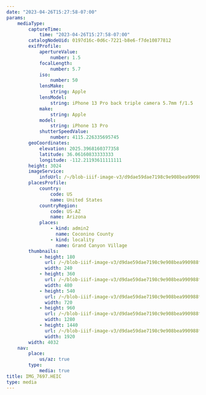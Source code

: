 ```yaml
---
date: "2023-04-26T15:27:58-07:00"
params:
    mediaType:
        captureTime:
            time: "2023-04-26T15:27:58-07:00"
        catalogNodeUid: 0197d16c-0d6c-7221-b8e6-f7de10877812
        exifProfile:
            apertureValue:
                number: 1.5
            focalLength:
                number: 5.7
            iso:
                number: 50
            lensMake:
                string: Apple
            lensModel:
                string: iPhone 13 Pro back triple camera 5.7mm f/1.5
            make:
                string: Apple
            model:
                string: iPhone 13 Pro
            shutterSpeedValue:
                number: 4115.226335695745
        geoCoordinates:
            elevation: 2025.3968160377358
            latitude: 36.06160833333333
            longitude: -112.21193611111111
        height: 3024
        imageService:
            infoUrl: /~/blob-iiif-image-v3/d9dae59dae7198c9e908bea990988fd159571579c135c1bbaf4150d844a70727/info.json
        placesProfile:
            country:
                code: US
                name: United States
            countryRegion:
                code: US-AZ
                name: Arizona
            places:
                - kind: admin2
                  name: Coconino County
                - kind: locality
                  name: Grand Canyon Village
        thumbnails:
            - height: 180
              url: /~/blob-iiif-image-v3/d9dae59dae7198c9e908bea990988fd159571579c135c1bbaf4150d844a70727/full/240%2C180/0/default.jpg
              width: 240
            - height: 360
              url: /~/blob-iiif-image-v3/d9dae59dae7198c9e908bea990988fd159571579c135c1bbaf4150d844a70727/full/480%2C360/0/default.jpg
              width: 480
            - height: 540
              url: /~/blob-iiif-image-v3/d9dae59dae7198c9e908bea990988fd159571579c135c1bbaf4150d844a70727/full/720%2C540/0/default.jpg
              width: 720
            - height: 960
              url: /~/blob-iiif-image-v3/d9dae59dae7198c9e908bea990988fd159571579c135c1bbaf4150d844a70727/full/1280%2C960/0/default.jpg
              width: 1280
            - height: 1440
              url: /~/blob-iiif-image-v3/d9dae59dae7198c9e908bea990988fd159571579c135c1bbaf4150d844a70727/full/1920%2C1440/0/default.jpg
              width: 1920
        width: 4032
    nav:
        place:
            us/az: true
        type:
            media: true
title: IMG_7697.HEIC
type: media
---
```

